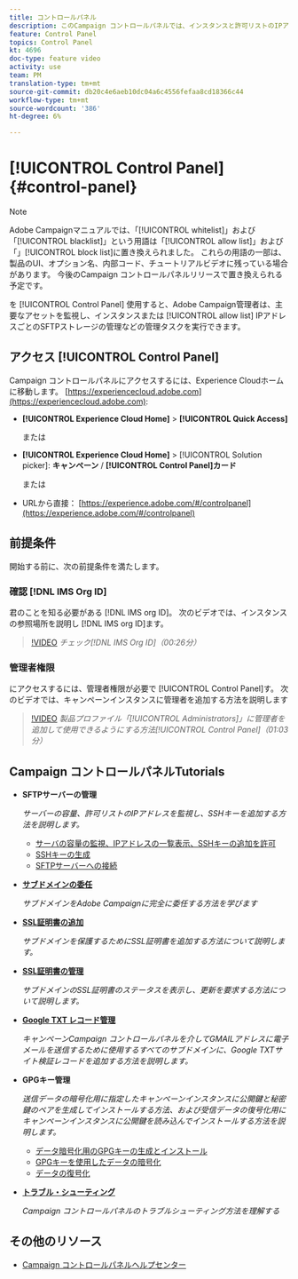```yaml
---
title: コントロールパネル
description: このCampaign コントロールパネルでは、インスタンスと許可リストのIPアドレス別に、SFTPストレージを監視および管理できます。
feature: Control Panel
topics: Control Panel
kt: 4696
doc-type: feature video
activity: use
team: PM
translation-type: tm+mt
source-git-commit: db20c4e6aeb10dc04a6c4556fefaa8cd18366c44
workflow-type: tm+mt
source-wordcount: '386'
ht-degree: 6%

---
```



# [!UICONTROL Control Panel] {#control-panel}

>[!NOTE]
>
>Adobe Campaignマニュアルでは、「[!UICONTROL whitelist]」および「[!UICONTROL blacklist]」という用語は「[!UICONTROL allow list]」および「」[!UICONTROL block list]に置き換えられました。 これらの用語の一部は、製品のUI、オプション名、内部コード、チュートリアルビデオに残っている場合があります。 今後のCampaign コントロールパネルリリースで置き換えられる予定です。

を [!UICONTROL Control Panel] 使用すると、Adobe Campaign管理者は、主要なアセットを監視し、インスタンスまたは [!UICONTROL allow list] IPアドレスごとのSFTPストレージの管理などの管理タスクを実行できます。

## アクセス [!UICONTROL Control Panel]

Campaign コントロールパネルにアクセスするには、Experience Cloudホームに移動します。 [https://experiencecloud.adobe.com](https://experiencecloud.adobe.com):

* **[!UICONTROL Experience Cloud Home]** > **[!UICONTROL Quick Access]**

   または
* **[!UICONTROL Experience Cloud Home]**  > [!UICONTROL Solution picker]: **キャンペーン** / **[!UICONTROL Control Panel]カード&#x200B;**

   または

* URLから直接： [https://experience.adobe.com/#/controlpanel](https://experience.adobe.com/#/controlpanel)

## 前提条件

開始する前に、次の前提条件を満たします。

### 確認 [!DNL IMS Org ID]

君のことを知る必要がある [!DNL IMS org ID]。 次のビデオでは、インスタンスの参照場所を説明し [!DNL IMS org ID]ます。

>[!VIDEO](https://video.tv.adobe.com/v/27183?quality=12)
*チェック[!DNL IMS Org ID]（00:26分）*

### 管理者権限

にアクセスするには、管理者権限が必要で [!UICONTROL Control Panel]す。
次のビデオでは、キャンペーンインスタンスに管理者を追加する方法を説明します

>[!VIDEO](https://video.tv.adobe.com/v/27147?quality=12)
*製品プロファイル「[!UICONTROL Administrators]」に管理者を追加して使用できるようにする方法[!UICONTROL Control Panel]（01:03分）*

## Campaign コントロールパネルTutorials

* **SFTPサーバーの管理**

   *サーバーの容量、許可リストのIPアドレスを監視し、SSHキーを追加する方法を説明します。*

   * [サーバの容量の監視、IPアドレスの一覧表示、SSHキーの追加を許可](/help/administrating/control-panel/monitoring-server-capacity-allow-listing-adding-ssh-key.md)
   * [SSHキーの生成](/help/administrating/control-panel/generate-ssh-key.md)
   * [SFTPサーバーへの接続](/help/administrating/control-panel/connect-to-sftp-server.md)
* **[サブドメインの委任](/help/administrating/control-panel/subdomain-delegation.md)**

   *サブドメインをAdobe Campaignに完全に委任する方法を学びます*
* **[SSL証明書の追加](/help/administrating/control-panel/adding-ssl-certificates.md)**

   *サブドメインを保護するためにSSL証明書を追加する方法について説明します。*
* **[SSL証明書の管理](/help/administrating/control-panel/managing-ssl-certificates.md)**

   *サブドメインのSSL証明書のステータスを表示し、更新を要求する方法について説明します。*
* **[Google TXT レコード管理](/help/administrating/control-panel/google-txt-record-management.md)**

   *キャンペーンCampaign コントロールパネルを介してGMAILアドレスに電子メールを送信するために使用するすべてのサブドメインに、Google TXTサイト検証レコードを追加する方法を説明します。*

* **GPGキー管理**

   *送信データの暗号化用に指定したキャンペーンインスタンスに公開鍵と秘密鍵のペアを生成してインストールする方法、および受信データの復号化用にキャンペーンインスタンスに公開鍵を読み込んでインストールする方法を説明します。*

   * [データ暗号化用のGPGキーの生成とインストール](./gpg-key-management/generating-and-installing-gpg-keys-for-data-encryption.md)
   * [GPGキーを使用したデータの暗号化](./gpg-key-management/using-a-gpg-key-to-encrypt-data.md)
   * [データの復号化](./gpg-key-management/decrypting-data.md)

* **[トラブル・シューティング](/help/administrating/control-panel/trouble-shooting.md)**

   *Campaign コントロールパネルのトラブルシューティング方法を理解する*

## その他のリソース

* [Campaign コントロールパネルヘルプセンター](https://docs.adobe.com/content/help/ja-JP/control-panel/using/control-panel-home.html)

